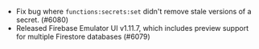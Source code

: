 - Fix bug where `functions:secrets:set` didn't remove stale versions of a secret. (#6080)
- Released Firebase Emulator UI v1.11.7, which includes preview support for multiple Firestore databases (#6079)
